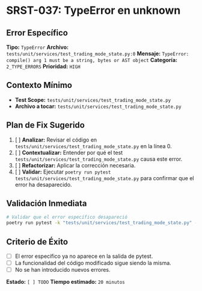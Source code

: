 # SRST-037: TypeError en unknown

## Error Específico
**Tipo:** `TypeError`
**Archivo:** `tests/unit/services/test_trading_mode_state.py:0`
**Mensaje:** `TypeError: compile() arg 1 must be a string, bytes or AST object`
**Categoría:** `2_TYPE_ERRORS`
**Prioridad:** `HIGH`

## Contexto Mínimo
- **Test Scope:** `tests/unit/services/test_trading_mode_state.py`
- **Archivo a tocar:** `tests/unit/services/test_trading_mode_state.py`

## Plan de Fix Sugerido
1. [ ] **Analizar:** Revisar el código en `tests/unit/services/test_trading_mode_state.py` en la línea 0.
2. [ ] **Contextualizar:** Entender por qué el test `tests/unit/services/test_trading_mode_state.py` causa este error.
3. [ ] **Refactorizar:** Aplicar la corrección necesaria.
4. [ ] **Validar:** Ejecutar `poetry run pytest tests/unit/services/test_trading_mode_state.py` para confirmar que el error ha desaparecido.

## Validación Inmediata
```bash
# Validar que el error específico desapareció
poetry run pytest -k "tests/unit/services/test_trading_mode_state.py" -v
```

## Criterio de Éxito
- [ ] El error específico ya no aparece en la salida de pytest.
- [ ] La funcionalidad del código modificado sigue siendo la misma.
- [ ] No se han introducido nuevos errores.

**Estado:** `[ ] TODO`
**Tiempo estimado:** `20 minutos`
